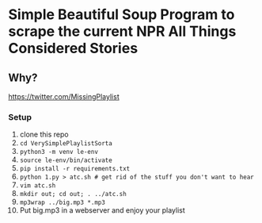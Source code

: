 # Simple Beautiful Soup Program to scrape the current NPR All Things Considered Stories

## Why?

https://twitter.com/MissingPlaylist

### Setup

1. clone this repo
1. `cd VerySimplePlaylistSorta`
1. `python3 -m venv le-env`
1. `source le-env/bin/activate`
1. `pip install -r requirements.txt`
1. `python 1.py > atc.sh # get rid of the stuff you don't want to hear`
1. `vim atc.sh`
1. `mkdir out; cd out; . ../atc.sh`
1. `mp3wrap ../big.mp3 *.mp3`
1. Put big.mp3 in a webserver and enjoy your playlist
